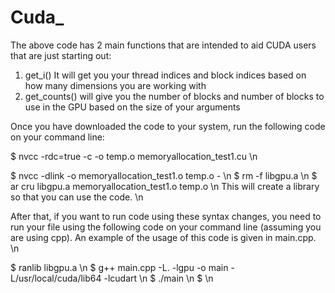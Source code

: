 # Cuda_

The above code has 2 main functions that are intended to aid CUDA users that are just starting out: 
1)  get_i() It will get you your thread indices and block indices based on how many dimensions you are working with
2)  get_counts() will give you the number of blocks and number of blocks to use in the GPU based on the size of your arguments

Once you have downloaded the code to your system, run the following code on your command line:

$ nvcc   -rdc=true -c -o temp.o memoryallocation_test1.cu  \n

$ nvcc -dlink -o memoryallocation_test1.o temp.o -       \n
$ rm -f libgpu.a   \n
$ ar cru libgpu.a memoryallocation_test1.o temp.o \n
This will create a library so that you can use the code. \n

After that, if you want to run code using these syntax changes, you need to run your file using the following code on your command line (assuming you are using cpp). An example of the usage of this code is given in main.cpp. \n

$ ranlib libgpu.a \n
$ g++ main.cpp -L. -lgpu -o main -L/usr/local/cuda/lib64 -lcudart \n
$ ./main \n
$ \n

 
